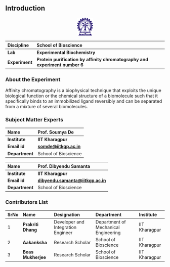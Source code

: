 ## Introduction


<div align="center">
<img src="experiment/images/iitkgp.png" width="10%">
</div>

<b>Discipline | <b>School of Bioscience
:--|:--|
<b> Lab | <b> Experimental Biochemistry
<b> Experiment|     <b> Protein purification by affinity chromatography and experiment number 6

### About the Experiment 

Affinity chromatography is a biophysical technique that exploits the unique biological function or the chemical structure of a biomolecule such that it specifically binds to an immobilized ligand reversibly and can be separated from a mixture of several biomolecules. 


### Subject Matter Experts

<b>Name | <b> Prof. Soumya De 
:--|:--|
<b> Institute | <b>  IIT Kharagpur
<b> Email id|     <b>  somde@iitkgp.ac.in
<b> Department |  School of Bioscience

<b>Name | <b>  Prof. Dibyendu Samanta 
:--|:--|
<b> Institute | <b>  IIT Kharagpur
<b> Email id|     <b>  dibyendu.samanta@iitkgp.ac.in
<b> Department |  School of Bioscience

### Contributors List

SrNo | Name | Designation | Department| Institute| 
:--|:--|:--|:--|:--|
1 | **Prakriti Dhang** | Developer and Integration Engineer | Department of Mechanical Engineering | IIT Kharagpur |
2 | **Aakanksha** | Research Scholar | School of Bioscience | IIT Kharagpur |
3 | **Beas Mukherjee** | Research Scholar | School of Bioscience | IIT Kharagpur |